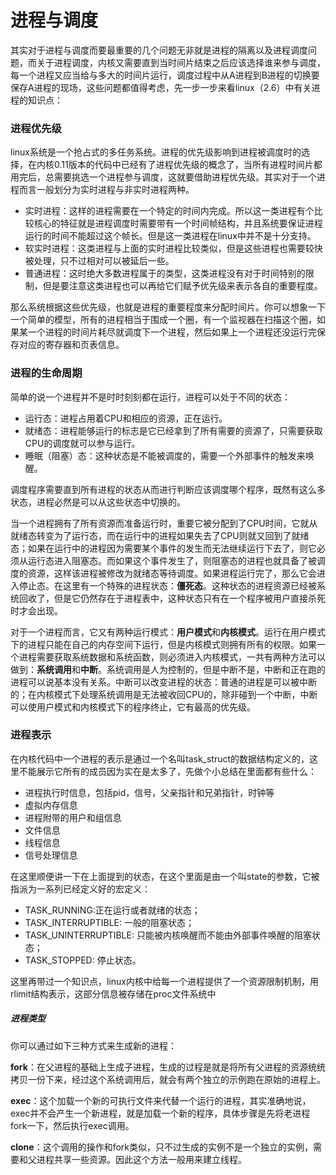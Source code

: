 # 进程与调度

其实对于进程与调度而要最重要的几个问题无非就是进程的隔离以及进程调度问题，而关于进程调度，内核又需要直到当时间片结束之后应该选择谁来参与调度，每一个进程又应当给与多大的时间片运行，调度过程中从A进程到B进程的切换要保存A进程的现场，这些问题都值得考虑，先一步一步来看linux（2.6）中有关进程的知识点：

### 进程优先级

linux系统是一个抢占式的多任务系统。进程的优先级影响到进程被调度时的选择，在内核0.11版本的代码中已经有了进程优先级的概念了，当所有进程时间片都用完后，总需要挑选一个进程参与调度，这就要借助进程优先级。其实对于一个进程而言一般划分为实时进程与非实时进程两种。

* 实时进程：这样的进程需要在一个特定的时间内完成。所以这一类进程有个比较核心的特征就是进程调度时需要带有一个时间帧结构，并且系统要保证进程运行的时间不能超过这个帧长。但是这一类进程在linux中并不是十分支持。
* 软实时进程：这类进程与上面的实时进程比较类似，但是这些进程也需要较快被处理，只不过相对可以被延后一些。
* 普通进程：这时绝大多数进程属于的类型，这类进程没有对于时间特别的限制，但是要注意这类进程也可以再给它们赋予优先级来表示各自的重要程度。

那么系统根据这些优先级，也就是进程的重要程度来分配时间片。你可以想象一下一个简单的模型，所有的进程相当于围成一个圈，有一个监视器在扫描这个圈，如果某一个进程的时间片耗尽就调度下一个进程，然后如果上一个进程还没运行完保存对应的寄存器和页表信息。

### 进程的生命周期

简单的说一个进程并不是时时刻刻都在运行，进程可以处于不同的状态：

* 运行态：进程占用着CPU和相应的资源，正在运行。
* 就绪态：进程能够运行的标志是它已经拿到了所有需要的资源了，只需要获取CPU的调度就可以参与运行。
* 睡眠（阻塞）态：这种状态是不能被调度的，需要一个外部事件的触发来唤醒。

调度程序需要直到所有进程的状态从而进行判断应该调度哪个程序，既然有这么多状态，进程必然是可以从这些状态中切换的。

当一个进程拥有了所有资源而准备运行时，重要它被分配到了CPU时间，它就从就绪态转变为了运行态，而在运行中的进程如果失去了CPU则就又回到了就绪态；如果在运行中的进程因为需要某个事件的发生而无法继续运行下去了，则它必须从运行态进入阻塞态。而如果这个事件发生了，则阻塞态的进程也就具备了被调度的资源，这样该进程被修改为就绪态等待调度。如果进程运行完了，那么它会进入停止态。在这里有一个特殊的进程状态：**僵死态**。这种状态的进程资源已经被系统回收了，但是它仍然存在于进程表中，这种状态只有在一个程序被用户直接杀死时才会出现。

对于一个进程而言，它又有两种运行模式：**用户模式**和**内核模式**。运行在用户模式下的进程只能在自己的内存空间下运行，但是内核模式则拥有所有的权限。如果一个进程需要获取系统数据和系统函数，则必须进入内核模式，一共有两种方法可以做到：**系统调用**和**中断**。系统调用是人为控制的，但是中断不是，中断和正在跑的进程可以说基本没有关系。中断可以改变进程的状态：普通的进程是可以被中断的；在内核模式下处理系统调用是无法被收回CPU的，除非碰到一个中断，中断可以使用户模式和内核模式下的程序终止，它有最高的优先级。

### 进程表示

在内核代码中一个进程的表示是通过一个名叫task_struct的数据结构定义的，这里不能展示它所有的成员因为实在是太多了，先做个小总结在里面都有些什么：

* 进程执行时信息，包括pid，信号，父亲指针和兄弟指针，时钟等
* 虚拟内存信息
* 进程附带的用户和组信息
* 文件信息
* 线程信息
* 信号处理信息

在这里顺便讲一下在上面提到的状态，在这个里面是由一个叫state的参数，它被指派为一系列已经定义好的宏定义：

* TASK_RUNNING:正在运行或者就绪的状态；
* TASK_INTERRUPTIBLE: 一般的阻塞状态；
* TASK_UNINTERRUPTIBLE: 只能被内核唤醒而不能由外部事件唤醒的阻塞状态；
* TASK_STOPPED: 停止状态。

这里再带过一个知识点，linux内核中给每一个进程提供了一个资源限制机制，用rlimit结构表示，这部分信息被存储在proc文件系统中

##### 进程类型

你可以通过如下三种方式来生成新的进程：

**fork**：在父进程的基础上生成子进程，生成的过程是就是将所有父进程的资源统统拷贝一份下来，经过这个系统调用后，就会有两个独立的示例跑在原始的进程上。

**exec**：这个加载一个新的可执行文件来代替一个运行的进程，其实准确地说，exec并不会产生一个新进程，就是加载一个新的程序，具体步骤是先将老进程fork一下，然后执行exec调用。

**clone**：这个调用的操作和fork类似，只不过生成的实例不是一个独立的实例，需要和父进程共享一些资源。因此这个方法一般用来建立线程。

